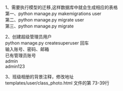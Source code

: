 1、需要执行模型的迁移,这样数据库中就会生成相应的表格</br>
    第一、python manage.py makemigrations user </br>
    第二、python manage.py migrate user </br>
    第三、python manage.py migrate </br>

2、创建超级管理员用户</br>
    python manage.py createsuperuser 回车</br>
    输入账号、密码、邮箱</br>
    已有管理员账号</br>
    admin</br>
    admin123</br>

3、班级相册的背景注释，修改地址</br>
    templates/user/class_photo.html 文件的第 73-39行</br>

